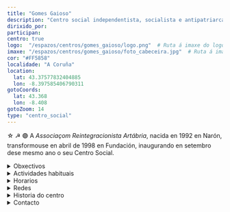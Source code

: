 ```yaml
---
title: "Gomes Gaioso"
description: "Centro social independentista, socialista e antipatriarcal"
dirixido_por:
participan:
centro: true
logo:  "/espazos/centros/gomes_gaioso/logo.png"  # Ruta á imaxe do logo
imaxe: "/espazos/centros/gomes_gaioso/foto_cabeceira.jpg"  # Ruta á imaxe de fondo
cor: "#FF5858"
localidade: "A Coruña"
location:
  lat: 43.37577832404885
  lon: -8.397585406790311
gotoCoords:
  lat: 43.368
  lon: -8.408
gotoZoom: 14
type: "centro_social"
---
```

☆ ☭ 🟣
A *Associaçom Reintegracionista Artábria*, nacida en 1992 en Narón, transformouse en abril de 1998 en Fundación, inaugurando en setembro dese mesmo ano o seu Centro Social.

<details>
  <summary>Obxectivos</summary>
  <ul>
    <li>Obxectivo 1</li>
    <li>Obxectivo 2</li>
    <li>Obxectivo 3</li>
  </ul>
</details>

<details>
  <summary>Actividades habituais</summary>
  <p>No Centro Social organizamos unha ampla variedade de actividades:</p>
  <ul>
    <li>Talleres</li>
    <li>Charlas</li>
    <li>Proxeccións</li>
    <li>Xuntanzas</li>
  </ul>
</details>

<details>
  <summary>Horarios</summary>
  <p>Os horarios habituais do centro son os seguintes:</p>
  <ul>
    <li><strong>Luns a venres:</strong> 16:00 - 21:00.</li>
    <li><strong>Sábados:</strong> 10:00 - 14:00 e 16:00 - 20:00.</li>
    <li><strong>Domingos:</strong> Pechado, excepto para eventos programados.</li>
  </ul>
</details>

<details>
  <summary>Redes</summary>
  <p>Coñécenos a través de:</p>
  <ul>
    <li>Instragram</li>
    <li>Twiter/X</li>
    <li>Facebook</li>
    <li>Bluesky</li>
  </ul>
</details>

<details>
  <summary>Historia do centro</summary>
  <p></p>
</details>

<details>
  <summary>Contacto</summary>
  <p>Podes contactar connosco a través de:</p>
  <ul>
    <li>Email: contacto@email.com</li>
    <li>Teléfono: 111 111 111</li>
    <li>Enderezo: - </li>
  </ul>
</details>
